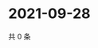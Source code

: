 # 2021-09-28

共 0 条

<!-- BEGIN WEIBO -->
<!-- 最后更新时间 Tue Sep 28 2021 15:13:25 GMT+0800 (China Standard Time) -->

<!-- END WEIBO -->
